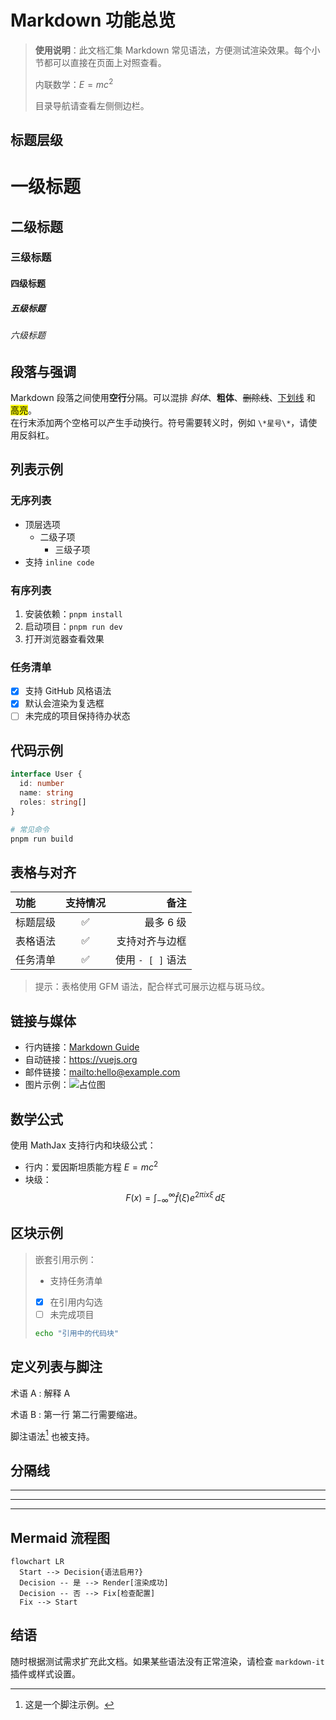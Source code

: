 ﻿# Markdown 功能总览

> **使用说明**：此文档汇集 Markdown 常见语法，方便测试渲染效果。每个小节都可以直接在页面上对照查看。
>
> 内联数学：$E=mc^2$
>
> 目录导航请查看左侧侧边栏。

## 标题层级

# 一级标题
## 二级标题
### 三级标题
#### 四级标题
##### 五级标题
###### 六级标题

## 段落与强调
Markdown 段落之间使用**空行**分隔。可以混排 *斜体*、**粗体**、~~删除线~~、<u>下划线</u> 和 <mark>高亮</mark>。<br />在行末添加两个空格可以产生手动换行。符号需要转义时，例如 `\*星号\*`，请使用反斜杠。

## 列表示例

### 无序列表
- 顶层选项
  - 二级子项
    - 三级子项
- 支持 `inline code`

### 有序列表
1. 安装依赖：`pnpm install`
2. 启动项目：`pnpm run dev`
3. 打开浏览器查看效果

### 任务清单
- [x] 支持 GitHub 风格语法
- [x] 默认会渲染为复选框
- [ ] 未完成的项目保持待办状态

## 代码示例

```ts
interface User {
  id: number
  name: string
  roles: string[]
}
```

```bash
# 常见命令
pnpm run build
```

## 表格与对齐

| 功能 | 支持情况 | 备注 |
| :--- | :----: | ---: |
| 标题层级 | ✅ | 最多 6 级 |
| 表格语法 | ✅ | 支持对齐与边框 |
| 任务清单 | ✅ | 使用 `- [ ]` 语法 |

> 提示：表格使用 GFM 语法，配合样式可展示边框与斑马纹。

## 链接与媒体
- 行内链接：[Markdown Guide](https://www.markdownguide.org/)
- 自动链接：<https://vuejs.org>
- 邮件链接：<mailto:hello@example.com>
- 图片示例：![占位图](https://via.placeholder.com/360x180 "Placeholder")

## 数学公式
使用 MathJax 支持行内和块级公式：

- 行内：爱因斯坦质能方程 $E=mc^2$
- 块级：
  $$
  F(x) = \int_{-\infty}^{\infty} \hat f(\xi) e^{2\pi i x \xi} \, d\xi
  $$

## 区块示例
> 嵌套引用示例：
> - 支持任务清单
> - [x] 在引用内勾选
> - [ ] 未完成项目
>
> ```bash
> echo "引用中的代码块"
> ```

## 定义列表与脚注
术语 A
: 解释 A

术语 B
: 第一行
  第二行需要缩进。

脚注语法[^note] 也被支持。

[^note]: 这是一个脚注示例。

## 分隔线
---
***
___

## Mermaid 流程图
```mermaid
flowchart LR
  Start --> Decision{语法启用?}
  Decision -- 是 --> Render[渲染成功]
  Decision -- 否 --> Fix[检查配置]
  Fix --> Start
```

## 结语
随时根据测试需求扩充此文档。如果某些语法没有正常渲染，请检查 `markdown-it` 插件或样式设置。
